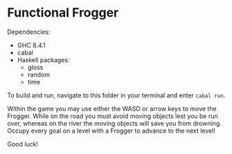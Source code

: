 # Functional Frogger

Dependencies:
- GHC 8.4.1
- cabal
- Haskell packages:
  - gloss
  - random
  - time

To build and run, navigate to this folder in your terminal and enter `cabal run`.

Within the game you may use either the WASD or arrow keys to move the Frogger.
While on the road you must avoid moving objects lest you be run over, whereas on the river the moving objects will save you from drowning.
Occupy every goal on a level with a Frogger to advance to the next level!

Good luck!
